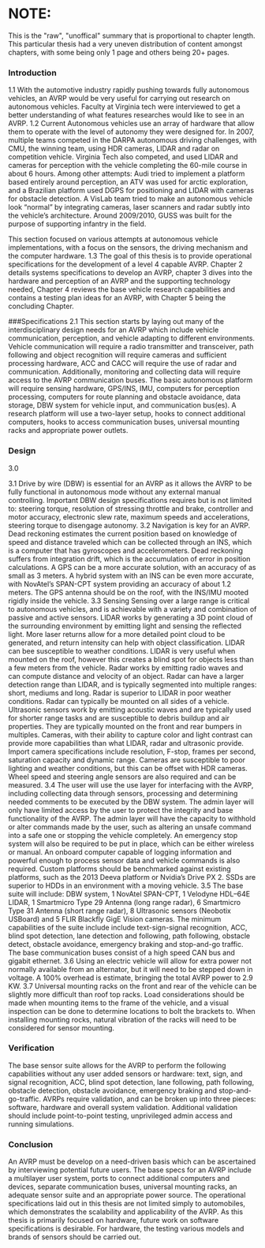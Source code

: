 # NOTE: 
This is the "raw", "unoffical" summary that is proportional to chapter length. This particular thesis had a very uneven distribution of content amongst chapters, with some being only 1 page and others being 20+ pages.

### Introduction
1.1 With the automotive industry rapidly pushing towards fully autonomous vehicles, an AVRP would be very useful for carrying out research on autonomous vehicles. Faculty at Virginia tech were interviewed to get a better understanding of what features researches would like to see in an AVRP. 
1.2 Current Autonomous vehicles use an array of hardware that allow them to operate with the level of autonomy they were designed for. In 2007, multiple teams competed in the DARPA autonomous driving challenges, with CMU, the winning team, using HDR cameras, LIDAR and radar on competition vehicle. Virginia Tech also competed, and used LIDAR and cameras for perception with the vehicle completing the 60-mile course in about 6 hours. Among other attempts: Audi tried to implement a platform based entirely around perception, an ATV was used for arctic exploration, and a Brazilian platform used DGPS for positioning and LIDAR with cameras for obstacle detection. A VisLab team tried to make an autonomous vehicle look “normal” by integrating cameras, laser scanners and radar subtly into the vehicle’s architecture. Around 2009/2010, GUSS was built for the purpose of supporting infantry in the field.

This section focused on various attempts at autonomous vehicle implementations, with a focus on the sensors, the driving mechanism and the computer hardware. 
1.3 The goal of this thesis is to provide operational specifications for the development of a level 4 capable AVRP. Chapter 2 details systems specifications to develop an AVRP, chapter 3 dives into the hardware and perception of an AVRP and the supporting technology needed, Chapter 4 reviews the base vehicle research capabilities and contains a testing plan ideas for an AVRP, with Chapter 5 being the concluding Chapter. 


###Specifications
2.1 This section starts by laying out many of the interdisciplinary design needs for an AVRP which include vehicle communication, perception, and vehicle adapting to different environments. Vehicle communication will require a radio transmitter and transceiver, path following and object recognition will require cameras and sufficient processing hardware, ACC and CACC will require the use of radar and communication. Additionally, monitoring and collecting data will require access to the AVRP communication buses. The basic autonomous platform will require sensing hardware, GPS/INS, IMU, computers for perception processing, computers for route planning and obstacle avoidance, data storage, DBW system for vehicle input, and communication bus(es). A research platform will use a two-layer setup, hooks to connect additional computers, hooks to access communication buses, universal mounting racks and appropriate power outlets. 

### Design
3.0

3.1 Drive by wire (DBW) is essential for an AVRP as it allows the AVRP to be fully functional in autonomous mode without any external manual controlling. Important DBW design specifications requires but is not limited to: steering torque, resolution of stressing throttle and brake, controller and motor accuracy, electronic slew rate, maximum speeds and accelerations, steering torque to disengage autonomy. 
3.2 Navigation is key for an AVRP. Dead reckoning estimates the current position based on knowledge of speed and distance traveled which can be collected through an INS, which is a computer that has gyroscopes and accelerometers. Dead reckoning suffers from integration drift, which is the accumulation of error in position calculations. A GPS can be a more accurate solution, with an accuracy of as small as 3 meters. A hybrid system with an INS can be even more accurate, with NovAtel’s SPAN-CPT system providing an accuracy of about 1.2 meters. The GPS antenna should be on the roof, with the INS/IMU mooted rigidly inside the vehicle. 
3.3 Sensing Sensing over a large range is critical to autonomous vehicles, and is achievable with a variety and combination of passive and active sensors. LIDAR works by generating a 3D point cloud of the surrounding environment by emitting light and sensing the reflected light. More laser returns allow for a more detailed point cloud to be generated, and return intensity can help with object classification. LIDAR can bee susceptible to weather conditions. LIDAR is very useful when mounted on the roof, however this creates a blind spot for objects less than a few meters from the vehicle. Radar works by emitting radio waves and can compute distance and velocity of an object. Radar can have a larger detection range than LIDAR, and is typically segmented into multiple ranges: short, mediums and long. Radar is superior to LIDAR in poor weather conditions. Radar can typically be mounted on all sides of a vehicle. Ultrasonic sensors work by emitting acoustic waves and are typically used for shorter range tasks and are susceptible to debris buildup and air properties. They are typically mounted on the front and rear bumpers in multiples. Cameras, with their ability to capture color and light contrast can provide more capabilities than what LIDAR, radar and ultrasonic provide. Import camera specifications include resolution, F-stop, frames per second, saturation capacity and dynamic range. Cameras are susceptible to poor lighting and weather conditions, but this can be offset with HDR cameras. Wheel speed and steering angle sensors are also required and can be measured. 
3.4 The user will use the use layer for interfacing with the AVRP, including collecting data through sensors, processing and determining needed comments to be executed by the DBW system. The admin layer will only have limited access by the user to protect the integrity and base functionality of the AVRP. The admin layer will have the capacity to withhold or alter commands made by the user, such as altering an unsafe command into a safe one or stopping the vehicle completely. An emergency stop system will also be required to be put in place, which can be either wireless or manual. An onboard computer capable of logging information and powerful enough to process sensor data and vehicle commands is also required. Custom platforms should be benchmarked against existing platforms, such as the 2013 Deeva platform or Nvidia’s Drive PX 2. SSDs are superior to HDDs in an environment with a moving vehicle. 
3.5 The base suite will include: DBW system, 1 NovAtel SPAN-CPT, 1 Velodyne HDL–64E LIDAR, 1 Smartmicro Type 29 Antenna (long range radar), 6 Smartmicro Type 31 Antenna (short range radar), 8 Ultrasonic sensors (Neobotix USBoard) and 5 FLIR Blackfly GigE Vision cameras. The minimum capabilities of the suite include include text-sign-signal recognition, ACC, blind spot detection, lane detection and following, path following, obstacle detect, obstacle avoidance, emergency braking and stop-and-go traffic. The base communication buses consist of a high speed CAN bus and gigabit ethernet. 
3.6 Using an electric vehicle will allow for extra power not normally available from an alternator, but it will need to be stepped down in voltage. A 100% overhead is estimate, bringing the total AVRP power to 2.9 KW. 
3.7 Universal mounting racks on the front and rear of the vehicle can be slightly more difficult than roof top racks. Load considerations should be made when mounting items to the frame of the vehicle, and a visual inspection can be done to determine locations to bolt the brackets to. When installing mounting rocks, natural vibration of the racks will need to be considered for sensor mounting. 


### Verification
The base sensor suite allows for the AVRP to perform the following capabilities without any user added sensors or hardware: text, sign, and signal recognition, ACC, blind spot detection, lane following, path following, obstacle detection, obstacle avoidance, emergency braking and stop-and-go-traffic. AVRPs require validation, and can be broken up into three pieces: software, hardware and overall system validation. Additional validation should include point-to-point testing, unprivileged admin access and running simulations. 


### Conclusion
An AVRP must be develop on a need-driven basis which can be ascertained by interviewing potential future users. The base specs for an AVRP include a multilayer user system, ports to connect additional computers and devices, separate communication buses, universal mounting racks, an adequate sensor suite and an appropriate power source. The operational specifications laid out in this thesis are not limited simply to automobiles, which demonstrates the scalability and applicability of the AVRP. As this thesis is primarily focused on hardware, future work on software specifications is desirable. For hardware, the testing various models and brands of sensors should be carried out. 

